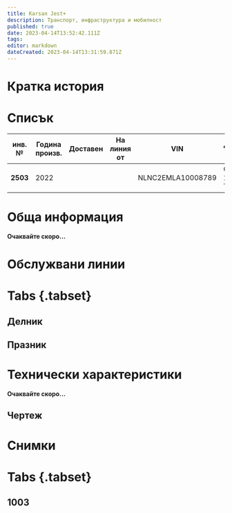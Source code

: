 ```yaml
---
title: Karsan Jest+
description: Транспорт, инфраструктура и мобилност
published: true
date: 2023-04-14T13:52:42.111Z
tags: 
editor: markdown
dateCreated: 2023-04-14T13:31:59.871Z
---
```


# Кратка история



# Списък

| инв. № | Година  <br>произв. | Доставен | На линия от | VIN | ДКН. № | Състояние |
| ---  | --- | --- | --- |        ---        |    ---      | --- |
|**2503**| 2022|     |     | NLNC2EMLA10008789 | CB 1040 TC  | нов |



# Обща информация

**Oчаквайте скоро…**


# Обслужвани линии

# Tabs {.tabset}

## Делник

  
## Празник

  

# Технически характеристики

**Oчаквайте скоро…**

## Чертеж


# Снимки
  
# Tabs {.tabset}

## 1003